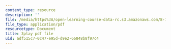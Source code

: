 ```yaml
---
content_type: resource
description: ''
file: /media/https%3A/open-learning-course-data-rc.s3.amazonaws.com/8-701-introduction-to-nuclear-and-particle-physics-fall-2020/adf515c70c47e95dd9e266848b8f97c4_tnxXcxiJnho.pdf
file_type: application/pdf
resourcetype: Document
title: 3play pdf file
uid: adf515c7-0c47-e95d-d9e2-66848b8f97c4
---
```

